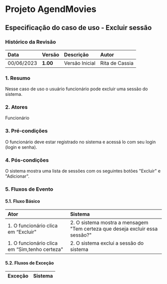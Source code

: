 # Projeto AgendMovies

## Especificação do caso de uso - Excluir sessão

### Histórico da Revisão 

|  Data  | Versão | Descrição | Autor |
|:-------|:-------|:----------|:------|
| 00/06/2023 | **1.00** | Versão Inicial  | Rita de Cassia |

### 1. Resumo 

Nesse caso de uso o usuário funcionário pode excluir uma sessão do sistema.

### 2. Atores 

Funcionário

### 3. Pré-condições

O funcionário deve estar registrado no sistema e acessá lo com seu login (login e senha).

### 4. Pós-condições

O sistema mostra uma lista de sessões com os seguintes botões "Excluir" e "Adicionar".

### 5. Fluxos de Evento

#### 5.1. Fluxo Básico

| Ator   | Sistema |
|:-------|:--------|
| 1. O funcionário clica em “Excluir"| 2. O sistema mostra a mensagem "Tem certeza que deseja excluir essa sessão?"|
| 1. O funcionário clica em “Sim,tenho certeza"| 2. O sistema exclui a sessão do sistema |


#### 5.2. Fluxos de Exceção

| Exceção | Sistema |
|:--------|:--------|
